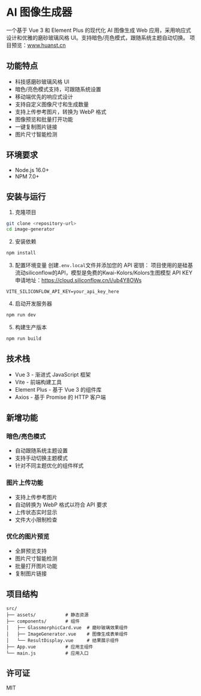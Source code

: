 # AI 图像生成器

一个基于 Vue 3 和 Element Plus 的现代化 AI 图像生成 Web 应用，采用响应式设计和优雅的磨砂玻璃风格 UI。支持暗色/亮色模式，跟随系统主题自动切换。
项目预览：www.huanst.cn

## 功能特点

- 科技感磨砂玻璃风格 UI
- 暗色/亮色模式支持，可跟随系统设置
- 移动端优先的响应式设计
- 支持自定义图像尺寸和生成数量
- 支持上传参考图片，转换为 WebP 格式
- 图像预览和批量打开功能
- 一键复制图片链接
- 图片尺寸智能检测

## 环境要求

- Node.js 16.0+
- NPM 7.0+

## 安装与运行

1. 克隆项目

```bash
git clone <repository-url>
cd image-generator
```

2. 安装依赖

```bash
npm install
```

3. 配置环境变量
   创建`.env.local`文件并添加您的 API 密钥：
   项目使用的是硅基流动siliconflow的API，模型是免费的Kwai-Kolors/Kolors生图模型
   API KEY申请地址：https://cloud.siliconflow.cn/i/ub4Y8OWs

```
VITE_SILICONFLOW_API_KEY=your_api_key_here
```

4. 启动开发服务器

```bash
npm run dev
```

5. 构建生产版本

```bash
npm run build
```

## 技术栈

- Vue 3 - 渐进式 JavaScript 框架
- Vite - 前端构建工具
- Element Plus - 基于 Vue 3 的组件库
- Axios - 基于 Promise 的 HTTP 客户端

## 新增功能

### 暗色/亮色模式

- 自动跟随系统主题设置
- 支持手动切换主题模式
- 针对不同主题优化的组件样式

### 图片上传功能

- 支持上传参考图片
- 自动转换为 WebP 格式以符合 API 要求
- 上传状态实时显示
- 文件大小限制检查

### 优化的图片预览

- 全屏预览支持
- 图片尺寸智能检测
- 批量打开图片功能
- 复制图片链接

## 项目结构

```
src/
├── assets/           # 静态资源
├── components/       # 组件
│   ├── GlassmorphicCard.vue  # 磨砂玻璃效果组件
│   ├── ImageGenerator.vue    # 图像生成表单组件
│   └── ResultDisplay.vue     # 结果展示组件
├── App.vue           # 应用主组件
└── main.js           # 应用入口
```

## 许可证

MIT
